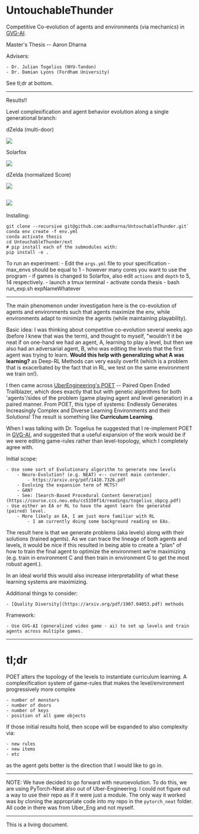 # UntouchableThunder
Competitive Co-evolution of agents and environments (via mechanics) in [GVG-AI](https://arxiv.org/pdf/1802.10363.pdf). 

Master's Thesis -- Aaron Dharna  

Advisers:   

	- Dr. Julian Togelius (NYU-Tandon)
	- Dr. Damian Lyons (Fordham University)

See tl;dr at bottom.

----
Results!!

Level complexification and agent behavior evolution along a single generational branch:  

dZelda (multi-door)

![](gifs/842_dzelda_complexify.gif)

Solarfox

![](gifs/394_solarfox_complexify.gif)

dZelda (normalized Score)

![](gifs/889_dzelda_noScore_complexify.gif)

![](gifs/939_dzelda_noScore_complexify.gif)
----  
Installing:  

```
git clone --recursive git@github.com:aadharna/UntouchableThunder.git`   
conda env create -f env.yml  
conda activate thesis   
cd UntouchableThunder/ext  
# pip install each of the submodules with:  
pip install -e .
```   


To run an experiment: 
    - Edit the `args.yml` file to your specification
        - max_envs should be equal to 1 - however many cores you want to use the program
        - if games is changed to Solarfox, also edit `actions` and `depth` to 5, 14 respectively.
    - launch a tmux terminal 
    - activate conda thesis
    - bash run\_exp.sh expNameWhatever

----  

 
The main phenomenon under investigation here is the co-evolution of agents and environments such that agents maximize the env, while environments adapt to minimize the agents (while maintaining playability).  

Basic idea: I was thinking about competitive co-evolution several weeks ago (before I knew that was the term), and thought to myself, "wouldn't it be neat if on one-hand we had an agent, A,  learning to play a level, but then we also had an adversarial agent, B, who was editing the levels that the first agent was trying to learn. **Would this help with generalizing what A was learning?** as Deep-RL Methods can very easily overfit (which is a problem that is exacerbated by the fact that in RL, we test on the same environment we train on!). 

I then came across [UberEngineering's POET](https://eng.uber.com/poet-open-ended-deep-learning/) -- Paired Open Ended Trailblazer, which does exactly that but with genetic algorithms for both 'agents'/sides of the problem (game playing agent and level generation) in a paired manner. From POET, this type of systems: Endlessly Generates Increasingly Complex and Diverse Learning Environments and their Solutions! The result is something like **Curriculum Learning**.

When I was talking with Dr. Togelius he suggested that I re-implement POET in [GVG-AI](https://arxiv.org/pdf/1802.10363.pdf), and suggested that a useful expansion of the work would be if we were editing game-rules rather than level-topology, which I completely agree with.  

Initial scope:  

    - Use some sort of Evolutionary algorithm to generate new levels  
		- Neuro-Evolution? (e.g. NEAT) <-- current main contender. 
			- https://arxiv.org/pdf/1410.7326.pdf
		- Evolving the expansion term of MCTS?
		- GAN? 
		- See: [Search-Based Procedural Content Generation](https://course.ccs.neu.edu/cs5150f14/readings/togelius_sbpcg.pdf)
	- Use either an EA or RL to have the agent learn the generated (paired) level.
		- More likely an EA, I am just more familiar with RL  
			- I am currently doing some background reading on EAs.
	
The result here is that we generate problems (aka levels) along with their solutions (trained agents). As we can trace the lineage of both agents and levels, it would be nice if this resulted in being able to create a "plan" of how to train the final agent to optimize the environment we're maximizing (e.g. train in environment C and then train in environment G to get the most robust agent.). 

In an ideal world this would also increase interpretability of what these learning systems are maximizing. 

Additional things to consider:  

	- [Quality Diversity](https://arxiv.org/pdf/1907.04053.pdf) methods
	
Framework: 

	- Use GVG-AI (generalized video game - ai) to set up levels and train agents across multiple games.  

----  
# tl;dr

POET alters the topology of the levels to instantiate curriculum learning. A complexification system of game-rules that makes the level/environment progressively more complex  

	- number of monsters
	- number of doors
	- number of keys
	- position of all game objects

If those initial results hold, then scope will be expanded to also complexity via: 

	- new rules
	- new items
	- etc

as the agent gets better is the direction that I would like to go in. 

----  

NOTE: We have decided to go forward with neuroevolution. To do this, we are using PyTorch-Neat also out of Uber-Engineering. 
I could not figure out a way to use their repo as if it were just a module. The only way it worked was by cloning the appropriate
code into my repo in the `pytorch_neat` folder. All code in there was from Uber_Eng and not myself. 

----  
This is a living document.
